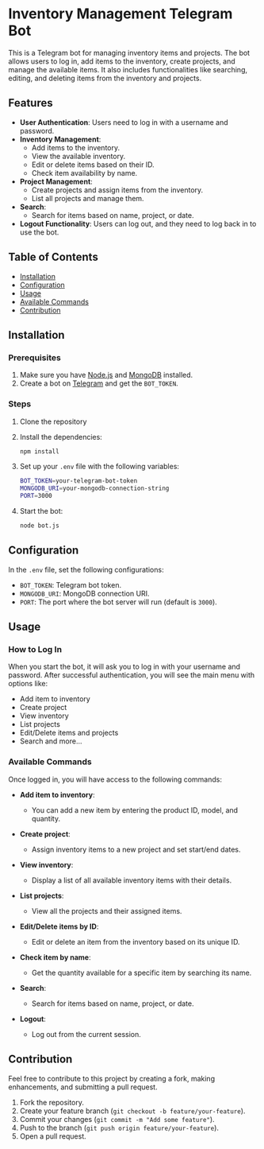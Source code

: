 # Inventory Management Telegram Bot

This is a Telegram bot for managing inventory items and projects. The bot allows users to log in, add items to the inventory, create projects, and manage the available items. It also includes functionalities like searching, editing, and deleting items from the inventory and projects.

## Features

- **User Authentication**: Users need to log in with a username and password.
- **Inventory Management**:
  - Add items to the inventory.
  - View the available inventory.
  - Edit or delete items based on their ID.
  - Check item availability by name.
- **Project Management**:
  - Create projects and assign items from the inventory.
  - List all projects and manage them.
- **Search**:
  - Search for items based on name, project, or date.
- **Logout Functionality**: Users can log out, and they need to log back in to use the bot.

## Table of Contents

- [Installation](#installation)
- [Configuration](#configuration)
- [Usage](#usage)
- [Available Commands](#available-commands)
- [Contribution](#contribution)

## Installation

### Prerequisites

1. Make sure you have [Node.js](https://nodejs.org/) and [MongoDB](https://www.mongodb.com/) installed.
2. Create a bot on [Telegram](https://core.telegram.org/bots) and get the `BOT_TOKEN`.

### Steps

1. Clone the repository


2. Install the dependencies:
    ```bash
    npm install
    ```

3. Set up your `.env` file with the following variables:
    ```bash
    BOT_TOKEN=your-telegram-bot-token
    MONGODB_URI=your-mongodb-connection-string
    PORT=3000
    ```

4. Start the bot:
    ```bash
    node bot.js
    ```

## Configuration

In the `.env` file, set the following configurations:

- `BOT_TOKEN`: Telegram bot token.
- `MONGODB_URI`: MongoDB connection URI.
- `PORT`: The port where the bot server will run (default is `3000`).

## Usage

### How to Log In

When you start the bot, it will ask you to log in with your username and password. After successful authentication, you will see the main menu with options like:

- Add item to inventory
- Create project
- View inventory
- List projects
- Edit/Delete items and projects
- Search and more...

### Available Commands

Once logged in, you will have access to the following commands:

- **Add item to inventory**:
    - You can add a new item by entering the product ID, model, and quantity.
  
- **Create project**:
    - Assign inventory items to a new project and set start/end dates.

- **View inventory**:
    - Display a list of all available inventory items with their details.

- **List projects**:
    - View all the projects and their assigned items.

- **Edit/Delete items by ID**:
    - Edit or delete an item from the inventory based on its unique ID.

- **Check item by name**:
    - Get the quantity available for a specific item by searching its name.

- **Search**:
    - Search for items based on name, project, or date.

- **Logout**:
    - Log out from the current session.

## Contribution

Feel free to contribute to this project by creating a fork, making enhancements, and submitting a pull request.

1. Fork the repository.
2. Create your feature branch (`git checkout -b feature/your-feature`).
3. Commit your changes (`git commit -m "Add some feature"`).
4. Push to the branch (`git push origin feature/your-feature`).
5. Open a pull request.


